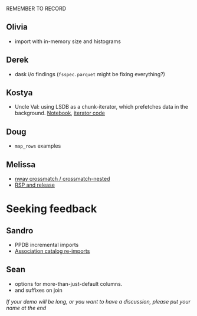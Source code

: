 REMEMBER TO RECORD

## Olivia

- import with in-memory size and histograms

## Derek

- dask i/o findings (`fsspec.parquet` might be fixing everything?)

## Kostya

- Uncle Val: using LSDB as a chunk-iterator, which prefetches data in the background. [Notebook](https://github.com/lincc-frameworks/uncle-val/blob/7b5a49c33514fbfd59e13d8e38e294387d6d951c/docs/pre_executed/demo.ipynb), [iterator code](https://github.com/lincc-frameworks/uncle-val/blob/7b5a49c33514fbfd59e13d8e38e294387d6d951c/src/uncle_val/learning/lsdb_dataset.py)

## Doug

- `map_rows` examples

## Melissa

- [nway crossmatch / crossmatch-nested](./nway_demo.ipynb)
- [RSP and release](./rsp_and_release.md)

# Seeking feedback

## Sandro

- PPDB incremental imports
- [Association catalog re-imports](./reimport_associations.ipynb)

## Sean

- options for more-than-just-default columns.
- and suffixes on join

_If your demo will be long, or you want to have a discussion, please put your name at the end_
